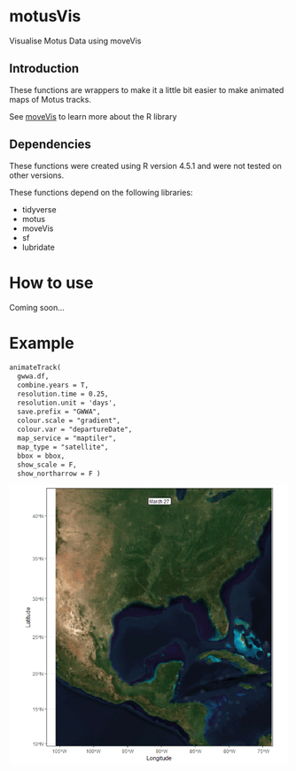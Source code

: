 # motusVis
Visualise Motus Data using moveVis

## Introduction
These functions are wrappers to make it a little bit easier to make animated maps of Motus tracks.

See [moveVis](https://movevis.org/) to learn more about the R library

## Dependencies
These functions were created using R version 4.5.1 and were not tested on other versions.

These functions depend on the following libraries:
 - tidyverse
 - motus
 - moveVis
 - sf
 - lubridate
 
# How to use

Coming soon...


# Example

```
animateTrack( 
  gwwa.df, 
  combine.years = T, 
  resolution.time = 0.25, 
  resolution.unit = 'days', 
  save.prefix = "GWWA", 
  colour.scale = "gradient", 
  colour.var = "departureDate", 
  map_service = "maptiler", 
  map_type = "satellite", 
  bbox = bbox, 
  show_scale = F, 
  show_northarrow = F )

```

![Animated map of Motus tracks](GWWA-0.25days-satellite.gif)